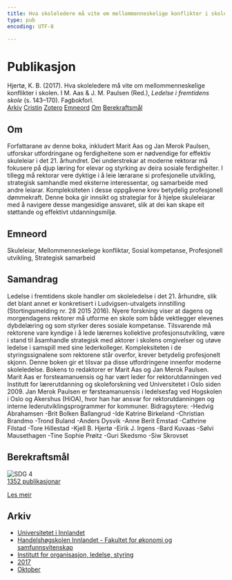 ```yaml
---
title: Hva skoleledere må vite om mellommenneskelige konflikter i skolen
type: pub
encoding: UTF-8

---
```

<h1>Publikasjon</h1>
<article id="csl-bib-container-M4UPQNK9" class="csl-bib-container">
  <div class="csl-bib-body"> <div class="csl-entry">Hjertø, K. B. (2017). Hva skoleledere må vite om mellommenneskelige konflikter i skolen. I M. Aas &#38; J. M. Paulsen (Red.), <i>Ledelse i fremtidens skole</i> (s. 143–170). Fagbokforl.</div> </div>
  <div class="csl-bib-buttons">
    <a href="#taxonomy-article-M4UPQNK9" alt="archive" class="csl-bib-button">Arkiv</a>
    <a href="https://app.cristin.no/results/show.jsf?id=1502071" alt="Cristin" class="csl-bib-button">Cristin</a>
    <a href="http://zotero.org/groups/5881554/items/M4UPQNK9" alt="Zotero" class="csl-bib-button">Zotero</a>
    <a href="#keywords-article-M4UPQNK9" alt="keywords" class="csl-bib-button">Emneord</a>
    <a href="#about-article-M4UPQNK9" alt="about_pub" class="csl-bib-button">Om</a>
    <a href="#sdg-article-M4UPQNK9" alt="sdg" class="csl-bib-button">Berekraftsmål</a>
  </div>
  <div id="csl-bib-meta-container-M4UPQNK9"></div>
</article>
<div id="csl-bib-meta-M4UPQNK9" class="csl-bib-meta">
  <article id="about-article-M4UPQNK9" class="about_pub-article">
    <h1>Om</h1>
    Forfattarane av denne boka, inkludert Marit Aas og Jan Merok Paulsen, utforskar utfordringane og ferdigheitene som er nødvendige for effektiv skuleleiar i det 21. århundret. Dei understrekar at moderne rektorar må fokusere på djup læring for elevar og styrking av deira sosiale ferdigheiter. I tillegg må rektorar vere dyktige i å leie lærarane si profesjonelle utvikling, strategisk samhandle med eksterne interessentar, og samarbeide med andre leiarar. Kompleksiteten i desse oppgåvene krev betydelig profesjonell dømmekraft. Denne boka gir innsikt og strategiar for å hjelpe skuleleiarar med å navigere desse mangesidige ansvaret, slik at dei kan skape eit støttande og effektivt utdanningsmiljø.
  </article>
  <article id="keywords-article-M4UPQNK9" class="keywords-article">
    <h1>Emneord</h1>
    Skuleleiar, Mellommenneskelege konfliktar, Sosial kompetanse, Profesjonell utvikling, Strategisk samarbeid
  </article>
  <article id="abstract-article-M4UPQNK9" class="abstract-article">
    <h1>Samandrag</h1>
    Ledelse i fremtidens skole handler om skoleledelse i det 21. århundre, slik det blant annet er konkretisert i Ludvigsen-utvalgets innstilling (Stortingsmelding nr. 28 2015 2016). Nyere forskning viser at dagens og morgendagens rektorer må utforme en skole som både vektlegger elevenes dybdelæring og som styrker deres sosiale kompetanse. Tilsvarende må rektorene vare kyndige i å lede lærernes kollektive profesjonsutvikling, være i stand til åsamhandle strategisk med aktorer i skolens omgivelser og utøve ledelse i samspill med sine lederkolleger. Kompleksiteten i de styringssignalene som rektorene står overfor, krever betydelig profesjonelt skjonn. Denne boken gir et tilsvar pa disse utfordringene innenfor moderne skoleledelse. Bokens to redaktorer er Marit Aas og Jan Merok Paulsen. Marit Aas er forsteamanuensis og har vært leder for rektorutdanningen ved Institutt for lærerutdanning og skoleforskning ved Universitetet i Oslo siden 2009. Jan Merok Paulsen er førsteamanuensis i ledelsesfag ved Hogskolen i Oslo og Akershus (HiOA), hvor han har ansvar for rektorutdanningen og interne lederutviklingsprogrammer for kommuner. Bidragsytere: -Hedvig Abrahamsen -Brit Bolken Ballangrud -Ide Katrine Birkeland -Christian Brandmo -Trond Buland -Anders Dysvik -Anne Berit Emstad -Cathrine Filstad -Tore Hillestad -Kjell B. Hjertø -Eirik J. Irgens -Bard Kuvaas -Sølvi Mausethagen -Tine Sophie Prøitz -Guri Skedsmo -Siw Skrovset
  </article>
  <article id="sdg-article-M4UPQNK9" class="sdg-article">
    <h1>Berekraftsmål</h1>
    <div class="sdg-container"><div id="sdg4" class="sdg">
        <img src="{{< params subfolder >}}images/sdg/sdg04_nn.png" class="image" alt="SDG 4">
        <div class="sdg-overlay">
          <a href="/nn/archive/?key=?sdg=4#archive" class="sdg-publication-count"><span>1352</span> publikasjonar</a>
          <p><a href="https://fn.no/om-fn/fns-baerekraftsmaal/god-utdanning?lang=nno-NO" class="sdg-read-more">Les meir</a></p>
        </div>
      </div></div>
  </article>
  <article id="taxonomy-article-M4UPQNK9" class="taxonomy-article">
    <h1>Arkiv</h1>
    <ul>
      <li>
        <a href="/nn/archive/?key=3DCRN523">Universitetet i Innlandet</a>
      </li>
      <li>
        <a href="/nn/archive/?key=DU8Q9LN9">Handelshøgskolen Innlandet - Fakultet for økonomi og samfunnsvitenskap</a>
      </li>
      <li>
        <a href="/nn/archive/?key=4LUWR3ZM">Institutt for organisasjon, ledelse, styring</a>
      </li>
      <li>
        <a href="/nn/archive/?key=KF5I8TQ8">2017</a>
      </li>
      <li>
        <a href="/nn/archive/?key=6PU2ZUNA">Oktober</a>
      </li>
    </ul>
  </article>
</div>
